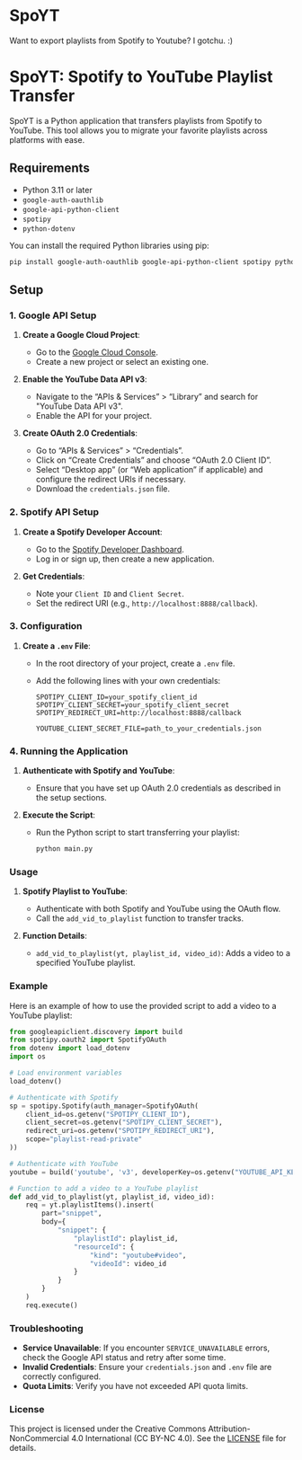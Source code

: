 # SpoYT
Want to export playlists from Spotify to Youtube? I gotchu. :)

# SpoYT: Spotify to YouTube Playlist Transfer

SpoYT is a Python application that transfers playlists from Spotify to YouTube. This tool allows you to migrate your favorite playlists across platforms with ease.

## Requirements

- Python 3.11 or later
- `google-auth-oauthlib`
- `google-api-python-client`
- `spotipy`
- `python-dotenv`

You can install the required Python libraries using pip:

```bash
pip install google-auth-oauthlib google-api-python-client spotipy python-dotenv
```

## Setup

### 1. Google API Setup

1. **Create a Google Cloud Project**:
   - Go to the [Google Cloud Console](https://console.cloud.google.com/).
   - Create a new project or select an existing one.

2. **Enable the YouTube Data API v3**:
   - Navigate to the “APIs & Services” > “Library” and search for "YouTube Data API v3".
   - Enable the API for your project.

3. **Create OAuth 2.0 Credentials**:
   - Go to “APIs & Services” > “Credentials”.
   - Click on “Create Credentials” and choose “OAuth 2.0 Client ID”.
   - Select “Desktop app” (or “Web application” if applicable) and configure the redirect URIs if necessary.
   - Download the `credentials.json` file.

### 2. Spotify API Setup

1. **Create a Spotify Developer Account**:
   - Go to the [Spotify Developer Dashboard](https://developer.spotify.com/dashboard/).
   - Log in or sign up, then create a new application.

2. **Get Credentials**:
   - Note your `Client ID` and `Client Secret`.
   - Set the redirect URI (e.g., `http://localhost:8888/callback`).

### 3. Configuration

1. **Create a `.env` File**:
   - In the root directory of your project, create a `.env` file.
   - Add the following lines with your own credentials:

     ```env
     SPOTIPY_CLIENT_ID=your_spotify_client_id
     SPOTIPY_CLIENT_SECRET=your_spotify_client_secret
     SPOTIPY_REDIRECT_URI=http://localhost:8888/callback

     YOUTUBE_CLIENT_SECRET_FILE=path_to_your_credentials.json
     ```

### 4. Running the Application

1. **Authenticate with Spotify and YouTube**:
   - Ensure that you have set up OAuth 2.0 credentials as described in the setup sections.

2. **Execute the Script**:
   - Run the Python script to start transferring your playlist:

     ```bash
     python main.py
     ```

### Usage

1. **Spotify Playlist to YouTube**:
   - Authenticate with both Spotify and YouTube using the OAuth flow.
   - Call the `add_vid_to_playlist` function to transfer tracks.

2. **Function Details**:
   - `add_vid_to_playlist(yt, playlist_id, video_id)`: Adds a video to a specified YouTube playlist.

### Example

Here is an example of how to use the provided script to add a video to a YouTube playlist:

```python
from googleapiclient.discovery import build
from spotipy.oauth2 import SpotifyOAuth
from dotenv import load_dotenv
import os

# Load environment variables
load_dotenv()

# Authenticate with Spotify
sp = spotipy.Spotify(auth_manager=SpotifyOAuth(
    client_id=os.getenv("SPOTIPY_CLIENT_ID"),
    client_secret=os.getenv("SPOTIPY_CLIENT_SECRET"),
    redirect_uri=os.getenv("SPOTIPY_REDIRECT_URI"),
    scope="playlist-read-private"
))

# Authenticate with YouTube
youtube = build('youtube', 'v3', developerKey=os.getenv("YOUTUBE_API_KEY"))

# Function to add a video to a YouTube playlist
def add_vid_to_playlist(yt, playlist_id, video_id):
    req = yt.playlistItems().insert(
        part="snippet",
        body={
            "snippet": {
                "playlistId": playlist_id,
                "resourceId": {
                    "kind": "youtube#video",
                    "videoId": video_id
                }
            }
        }
    )
    req.execute()
```

### Troubleshooting

- **Service Unavailable**: If you encounter `SERVICE_UNAVAILABLE` errors, check the Google API status and retry after some time.
- **Invalid Credentials**: Ensure your `credentials.json` and `.env` file are correctly configured.
- **Quota Limits**: Verify you have not exceeded API quota limits.

### License

This project is licensed under the Creative Commons Attribution-NonCommercial 4.0 International (CC BY-NC 4.0). See the [LICENSE](LICENSE) file for details.
